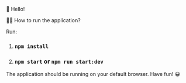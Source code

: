 👋 Hello!

👨‍💻 How to run the application?

Run:

1. ### `npm install`
2. ### `npm start` or `npm run start:dev`

The application should be running on your default browser. Have fun! 😀
